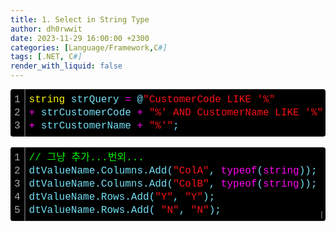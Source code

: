 ```yaml
---
title: 1. Select in String Type
author: dh0rwwit
date: 2023-11-29 16:00:00 +2300
categories: [Language/Framework,C#]
tags: [.NET, C#]
render_with_liquid: false
---
```

<div class="colorscripter-code" style="color:#73E1F7;font-family:Consolas, 'Liberation Mono', Menlo, Courier, monospace !important; position:relative !important;overflow:auto"><table class="colorscripter-code-table" style="margin:0;padding:0;border:none;background-color:#000000;border-radius:4px;" cellspacing="0" cellpadding="0"><tr><td style="padding:6px;border-right:2px solid #4f4f4f"><div style="margin:0;padding:0;word-break:normal;text-align:right;color:#aaa;font-family:Consolas, 'Liberation Mono', Menlo, Courier, monospace !important;line-height:130%"><div style="line-height:130%">1</div><div style="line-height:130%">2</div><div style="line-height:130%">3</div></div></td><td style="padding:6px 0;text-align:left"><div style="margin:0;padding:0;color:#73E1F7;font-family:Consolas, 'Liberation Mono', Menlo, Courier, monospace !important;line-height:130%"><div style="padding:0 6px; white-space:pre; line-height:130%"><span style="color:#FEF705">string</span>&nbsp;strQuery&nbsp;<span style="color:#FF3399"></span><span style="color:#FE05F2">=</span>&nbsp;@<span style="color:#FA1216">"CustomerCode&nbsp;LIKE&nbsp;'%"</span>&nbsp;</div><div style="padding:0 6px; white-space:pre; line-height:130%"><span style="color:#FF3399"></span><span style="color:#FE05F2">+</span>&nbsp;strCustomerCode&nbsp;<span style="color:#FF3399"></span><span style="color:#FE05F2">+</span>&nbsp;<span style="color:#FA1216">"%'&nbsp;AND&nbsp;CustomerName&nbsp;LIKE&nbsp;'%"</span>&nbsp;</div><div style="padding:0 6px; white-space:pre; line-height:130%"><span style="color:#FF3399"></span><span style="color:#FE05F2">+</span>&nbsp;strCustomerName&nbsp;<span style="color:#FF3399"></span><span style="color:#FE05F2">+</span>&nbsp;<span style="color:#FA1216">"%'"</span>;&nbsp;</div></div></td><td style="vertical-align:bottom;padding:0 2px 4px 0"><a target="_blank" style="text-decoration:none;color:white"><span style="font-size:9px;word-break:normal;background-color:#4f4f4f;color:white;border-radius:10px;padding:1px"></span></a></td></tr></table></div>

<br>

<div class="colorscripter-code" style="color:#73E1F7;font-family:Consolas, 'Liberation Mono', Menlo, Courier, monospace !important; position:relative !important;overflow:auto"><table class="colorscripter-code-table" style="margin:0;padding:0;border:none;background-color:#000000;border-radius:4px;" cellspacing="0" cellpadding="0"><tr><td style="padding:6px;border-right:2px solid #4f4f4f"><div style="margin:0;padding:0;word-break:normal;text-align:right;color:#aaa;font-family:Consolas, 'Liberation Mono', Menlo, Courier, monospace !important;line-height:130%"><div style="line-height:130%">1</div><div style="line-height:130%">2</div><div style="line-height:130%">3</div><div style="line-height:130%">4</div><div style="line-height:130%">5</div></div></td><td style="padding:6px 0;text-align:left"><div style="margin:0;padding:0;color:#73E1F7;font-family:Consolas, 'Liberation Mono', Menlo, Courier, monospace !important;line-height:130%"><div style="padding:0 6px; white-space:pre; line-height:130%"><span style="color:#05F508">//&nbsp;그냥&nbsp;추가...번외...</span></div><div style="padding:0 6px; white-space:pre; line-height:130%">dtValueName.Columns.Add(<span style="color:#FA1216">"ColA"</span>,&nbsp;<span style="color:#FE05F2">typeof</span>(<span style="color:#FE05F2">string</span>));</div><div style="padding:0 6px; white-space:pre; line-height:130%">dtValueName.Columns.Add(<span style="color:#FA1216">"ColB"</span>,&nbsp;<span style="color:#FE05F2">typeof</span>(<span style="color:#FE05F2">string</span>));</div><div style="padding:0 6px; white-space:pre; line-height:130%">dtValueName.Rows.Add(<span style="color:#FA1216">"Y"</span>,&nbsp;<span style="color:#FA1216">"Y"</span>);</div><div style="padding:0 6px; white-space:pre; line-height:130%">dtValueName.Rows.Add(&nbsp;<span style="color:#FA1216">"N"</span>,&nbsp;<span style="color:#FA1216">"N"</span>);</div></div></td><td style="vertical-align:bottom;padding:0 2px 4px 0"><a target="_blank" style="text-decoration:none;color:white"><span style="font-size:9px;word-break:normal;background-color:#4f4f4f;color:white;border-radius:10px;padding:1px"></span></a></td></tr></table></div>